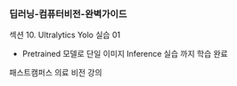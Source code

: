 ### 딥러닝-컴퓨터비전-완벽가이드

섹션 10. Ultralytics Yolo 실습 01
- Pretrained 모델로 단일 이미지 Inference 실습 까지 학습 완료


패스트캠퍼스 의료 비전 강의

